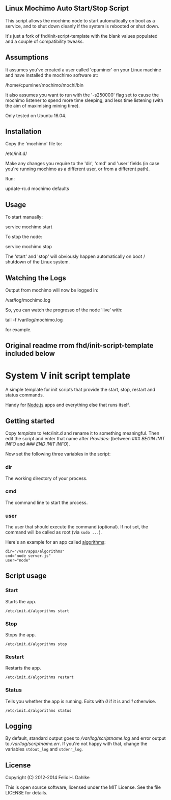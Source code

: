 Linux Mochimo Auto Start/Stop Script
------------------------------------

This script allows the mochimo node to start automatically on boot as a service, and to shut down cleanly if the system is rebooted or shut down.

It's just a fork of fhd/init-script-template with the blank values populated and a couple of compatibility tweaks.

Assumptions
-----------

It assumes you've created a user called 'cpuminer' on your Linux machine and have installed the mochimo software at:

/home/cpuminer/mochimo/mochi/bin

It also assumes you want to run with the '-s250000' flag set to cause the mochimo listener to spend more time sleeping, and less time listening (with the aim of maximising mining time).

Only tested on Ubuntu 16.04.

Installation
------------

Copy the 'mochimo' file to:

/etc/init.d/

Make any changes you require to the 'dir', 'cmd' and 'user' fields (in case you're running mochimo as a different user, or from a different path).

Run:

update-rc.d mochimo defaults

Usage
-----

To start manually:

service mochimo start

To stop the node:

service mochimo stop

The 'start' and 'stop' will obviously happen automatically on boot / shutdown of the Linux system.

Watching the Logs
-----------------

Output from mochimo will now be logged in:

/var/log/mochimo.log

So, you can watch the progresso of the node 'live' with:

tail -f /var/log/mochimo.log

for example.

Original readme rrom fhd/init-script-template included below 
------------------------------------------------------------

System V init script template
=============================

A simple template for init scripts that provide the start, stop,
restart and status commands.

Handy for [Node.js](http://nodejs.org) apps and everything
else that runs itself.

Getting started
---------------

Copy _template_ to /etc/init.d and rename it to something
meaningful. Then edit the script and enter that name after _Provides:_
(between _### BEGIN INIT INFO_ and _### END INIT INFO_).

Now set the following three variables in the script:

### dir ###

The working directory of your process.

### cmd ###

The command line to start the process.

### user ###

The user that should execute the command (optional).
If not set, the command will be called as root (via `sudo ...`).

Here's an example for an app called
[algorithms](http://algorithms.ubercode.de):

    dir="/var/apps/algorithms"
    cmd="node server.js"
    user="node"

Script usage
------------

### Start ###

Starts the app.

    /etc/init.d/algorithms start

### Stop ###

Stops the app.

    /etc/init.d/algorithms stop

### Restart ###

Restarts the app.

    /etc/init.d/algorithms restart

### Status ###

Tells you whether the app is running. Exits with _0_ if it is and _1_
otherwise.

    /etc/init.d/algorithms status

Logging
-------

By default, standard output goes to _/var/log/scriptname.log_ and
error output to _/var/log/scriptname.err_. If you're not happy with
that, change the variables `stdout_log` and `stderr_log`.

License
-------

Copyright (C) 2012-2014 Felix H. Dahlke

This is open source software, licensed under the MIT License. See the
file LICENSE for details.
